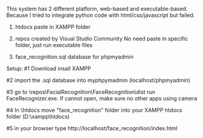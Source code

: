 This system has 2 different platform, web-based and executable-based.
Because I tried to integrate python code with html/css/javascript but failed.

1. htdocs
paste in XAMPP folder

2. repos
created by Visual Studio Community
No need paste in specific folder, just run executable files

3. face_recognition.sql
database for phpmyadmin

Setup:
#1 Download insall XAMPP

#2 import the .sql database into myphpymadmin (localhost/phpmyadmin)

#3 go to \repos\FacialRecognition\FaceRecognition\dist run
FaceRecognizer.exe. If cannot open, make sure no other apps using camera

#4 In \htdocs move "face_recognition" folder
into your XAMPP htdocs folder (D:\xampp\htdocs)

#5 in your browser type http://localhost/face_recognition/index.html
